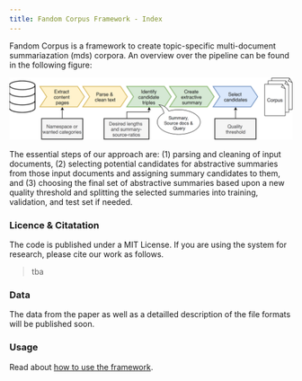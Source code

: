 ```yaml
---
title: Fandom Corpus Framework - Index
---
```


Fandom Corpus is a framework to create topic-specific multi-document summariazation (mds) corpora. An overview over the pipeline can be found in the following figure:

![](pipeline.png)

The essential steps of our approach are: (1) parsing and cleaning of input documents, (2) selecting potential candidates for abstractive summaries from those input documents and assigning summary candidates to them, and (3) choosing the
final set of abstractive summaries based upon a new quality threshold and splitting the selected summaries into training,
validation, and test set if needed.


### Licence & Citatation

The code is published under a MIT License. If you are using the system for research, please cite our work as follows.

> tba


### Data

The data from the paper as well as a detailled description of the file formats will be published soon.


### Usage

Read about [how to use the framework](usage.md).